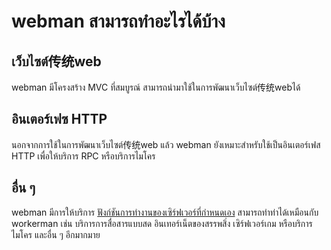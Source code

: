 # webman สามารถทำอะไรได้บ้าง

## เว็บไซต์传统web
webman มีโครงสร้าง MVC ที่สมบูรณ์ สามารถนำมาใช้ในการพัฒนาเว็บไซต์传统webได้

## อินเตอร์เฟซ HTTP
นอกจากการใช้ในการพัฒนาเว็บไซต์传统web แล้ว webman ยังเหมาะสำหรับใช้เป็นอินเตอร์เฟส HTTP เพื่อให้บริการ RPC หรือบริการไมโคร

## อื่น ๆ
webman มีการให้บริการ [ฟังก์ชันการทำงานของเซิร์ฟเวอร์ที่กำหนดเอง](process.md) สามารถทำท่าได้เหมือนกับ workerman เช่น บริการการสื่อสารแบบสด อินเทอร์เน็ตของสรรพสิ่ง เซิร์ฟเวอร์เกม หรือบริการไมโคร และอื่น ๆ อีกมากมาย
